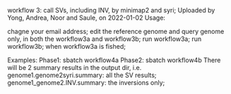 workflow 3: call SVs, including INV, by minimap2 and syri;
Uploaded by  Yong, Andrea, Noor and Saule, on 2022-01-02
Usage:

chagne your email address;
edit the reference genome and query genome only, in both the workflow3a and workflow3b;
run workflow3a;
run workflow3b; when workflow3a is fished;

Examples:
Phase1: sbatch workflow4a
Phase2: sbatch workflow4b
There will be 2 summary results in the output dir, i.e.
genome1.genome2syri.summary: all the SV results;
genome1_genome2.INV.summary: the inversions only;
